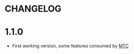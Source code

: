 # CHANGELOG

# 1.1.0

* First working version, some features consumed by [MTC](https://github.com/DFEAGILEDEVOPS/MTC)
